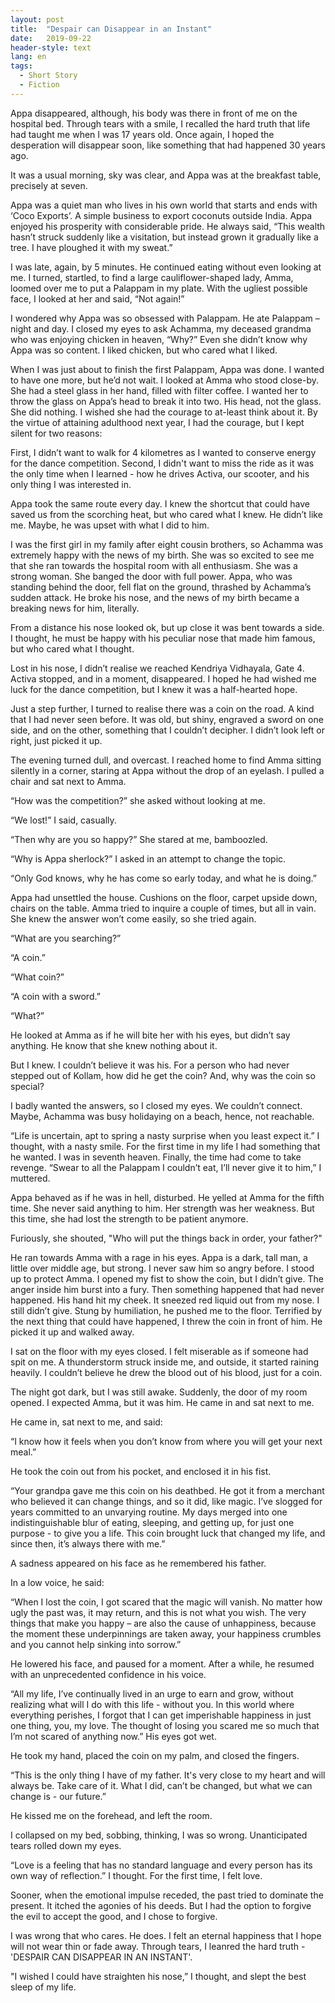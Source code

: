 ```yaml
---
layout: post
title:  "Despair can Disappear in an Instant"
date:   2019-09-22
header-style: text
lang: en
tags:
  - Short Story
  - Fiction
---
```

Appa disappeared, although, his body was there in front of me on the hospital bed. Through tears with a smile, I recalled the hard truth that life had taught me when I was 17 years old. Once again, I hoped the desperation will disappear soon, like something that had happened 30 years ago.

It was a usual morning, sky was clear, and Appa was at the breakfast table, precisely at seven.

Appa was a quiet man who lives in his own world that starts and ends with ‘Coco Exports’. A simple business to export coconuts outside India. Appa enjoyed his prosperity with considerable pride. He always said, “This wealth hasn’t struck suddenly like a visitation, but instead grown it gradually like a tree. I have ploughed it with my sweat.”

I was late, again, by 5 minutes. He continued eating without even looking at me. I turned, startled, to find a large cauliflower-shaped lady, Amma, loomed over me to put a Palappam in my plate. With the ugliest possible face, I looked at her and said, “Not again!”

I wondered why Appa was so obsessed with Palappam. He ate Palappam – night and day. I closed my eyes to ask Achamma, my deceased grandma who was enjoying chicken in heaven, “Why?” Even she didn’t know why Appa was so content. I liked chicken, but who cared what I liked.

When I was just about to finish the first Palappam, Appa was done. I wanted to have one more, but he’d not wait. I looked at Amma who stood close-by. She had a steel glass in her hand, filled with filter coffee. I wanted her to throw the glass on Appa’s head to break it into two. His head, not the glass. She did nothing. I wished she had the courage to at-least think about it. By the virtue of attaining adulthood next year, I had the courage, but I kept silent for two reasons:

First, I didn’t want to walk for 4 kilometres as I wanted to conserve energy for the dance competition. Second, I didn't want to miss the ride as it was the only time when I learned - how he drives Activa, our scooter, and his only thing I was interested in. 

Appa took the same route every day. I knew the shortcut that could have saved us from the scorching heat, but who cared what I knew. He didn’t like me. Maybe, he was upset with what I did to him. 

I was the first girl in my family after eight cousin brothers, so Achamma was extremely happy with the news of my birth. She was so excited to see me that she ran towards the hospital room with all enthusiasm. She was a strong woman. She banged the door with full power. Appa, who was standing behind the door, fell flat on the ground, thrashed by Achamma’s sudden attack. He broke his nose, and the news of my birth became a breaking news for him, literally. 

From a distance his nose looked ok, but up close it was bent towards a side. I thought, he must be happy with his peculiar nose that made him famous, but who cared what I thought.

Lost in his nose, I didn’t realise we reached Kendriya Vidhayala, Gate 4. Activa stopped, and in a moment, disappeared. I hoped he had wished me luck for the dance competition, but I knew it was a half-hearted hope. 

Just a step further, I turned to realise there was a coin on the road. A kind that I had never seen before. It was old, but shiny, engraved a sword on one side, and on the other, something that I couldn’t decipher. I didn’t look left or right, just picked it up.

The evening turned dull, and overcast. I reached home to find Amma sitting silently in a corner, staring at Appa without the drop of an eyelash. I pulled a chair and sat next to Amma. 

“How was the competition?” she asked without looking at me. 

“We lost!” I said, casually. 

“Then why are you so happy?” She stared at me, bamboozled. 

“Why is Appa sherlock?” I asked in an attempt to change the topic.

“Only God knows, why he has come so early today, and what he is doing.” 

Appa had unsettled the house. Cushions on the floor, carpet upside down, chairs on the table. Amma tried to inquire a couple of times, but all in vain. She knew the answer won’t come easily, so she tried again.

“What are you searching?” 

“A coin.”

“What coin?”

“A coin with a sword.”

“What?”

He looked at Amma as if he will bite her with his eyes, but didn’t say anything. He know that she knew nothing about it. 

But I knew. I couldn’t believe it was his. For a person who had never stepped out of Kollam, how did he get the coin? And, why was the coin so special? 

I badly wanted the answers, so I closed my eyes. We couldn’t connect. Maybe, Achamma was busy holidaying on a beach, hence, not reachable.

“Life is uncertain, apt to spring a nasty surprise when you least expect it.” I thought, with a nasty smile. For the first time in my life I had something that he wanted. I was in seventh heaven. Finally, the time had come to take revenge. “Swear to all the Palappam I couldn’t eat, I’ll never give it to him,” I muttered.

Appa behaved as if he was in hell, disturbed. He yelled at Amma for the fifth time. She never said anything to him. Her strength was her weakness. But this time, she had lost the strength to be patient anymore.

Furiously, she shouted, "Who will put the things back in order, your father?"

He ran towards Amma with a rage in his eyes. Appa is a dark, tall man, a little over middle age, but strong. I never saw him so angry before. I stood up to protect Amma. I opened my fist to show the coin, but I didn’t give. The anger inside him burst into a fury. Then something happened that had never happened. His hand hit my cheek. It sneezed red liquid out from my nose. I still didn’t give. Stung by humiliation, he pushed me to the floor. Terrified by the next thing that could have happened, I threw the coin in front of him. He picked it up and walked away.

I sat on the floor with my eyes closed. I felt miserable as if someone had spit on me. A thunderstorm struck inside me, and outside, it started raining heavily. I couldn’t believe he drew the blood out of his blood, just for a coin. 

The night got dark, but I was still awake. Suddenly, the door of my room opened. I expected Amma, but it was him. He came in and sat next to me.

He came in, sat next to me, and said:

“I know how it feels when you don’t know from where you will get your next meal.” 

He took the coin out from his pocket, and enclosed it in his fist.

“Your grandpa gave me this coin on his deathbed. He got it from a merchant who believed it can change things, and so it did, like magic. I’ve slogged for years committed to an unvarying routine. My days merged into one indistinguishable blur of eating, sleeping, and getting up, for just one purpose - to give you a life. This coin brought luck that changed my life, and since then, it’s always there with me.”

A sadness appeared on his face as he remembered his father.

In a low voice, he said:

“When I lost the coin, I got scared that the magic will vanish. No matter how ugly the past was, it may return, and this is not what you wish. The very things that make you happy – are also the cause of unhappiness, because the moment these underpinnings are taken away, your happiness crumbles and you cannot help sinking into sorrow.”

He lowered his face, and paused for a moment. After a while, he resumed with an unprecedented confidence in his voice.

“All my life, I’ve continually lived in an urge to earn and grow, without realizing what will I do with this life - without you. In this world where everything perishes, I forgot that I can get imperishable happiness in just one thing, you, my love. The thought of losing you scared me so much that I’m not scared of anything now.” His eyes got wet.

He took my hand, placed the coin on my palm, and closed the fingers. 

“This is the only thing I have of my father. It's very close to my heart and will always be. Take care of it. What I did, can’t be changed, but what we can change is - our future.” 

He kissed me on the forehead, and left the room.

I collapsed on my bed, sobbing, thinking, I was so wrong. Unanticipated tears rolled down my eyes. 

“Love is a feeling that has no standard language and every person has its own way of reflection.” I thought. For the first time, I felt love.

Sooner, when the emotional impulse receded, the past tried to dominate the present. It itched the agonies of his deeds. But I had the option to forgive the evil to accept the good, and I chose to forgive.

I was wrong that who cares. He does. I felt an eternal happiness that I hope will not wear thin or fade away. Through tears, I leanred the hard truth - 'DESPAIR CAN DISAPPEAR IN AN INSTANT'. 

"I wished I could have straighten his nose,” I thought, and slept the best sleep of my life.
